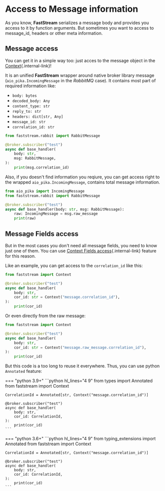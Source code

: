 # Access to Message information

As you know, **FastStream** serializes a message body and provides you access to it by function arguments. But sometimes you want to access to message_id, headers or other meta information.

## Message access

You can get it in a simple way too: just acces to the message object in the [Context](../getting-started/context/existed.md){.internal-link}!

It is an unified **FastStream** wrapper around native broker library message (`aio_pika.IncomingMessage` in the *RabbitMQ* case). It contains most part of required information like:

* `body: bytes`
* `decoded_body: Any`
* `content_type: str`
* `reply_to: str`
* `headers: dict[str, Any]`
* `message_id: str`
* `correlation_id: str`

```python hl_lines="1 6"
from faststream.rabbit import RabbitMessage

@broker.subscriber("test")
async def base_handler(
    body: str,
    msg: RabbitMessage,
):
    print(msg.correlation_id)
```

Also, if you doesn't find information you reqiure, you can get access right to the wrapped `aio_pika.IncomingMessage`, contains total message information.

```python hl_lines="6"
from aio_pika import IncomingMessage
from faststream.rabbit import RabbitMessage

@broker.subscriber("test")
async def base_handler(body: str, msg: RabbitMessage):
    raw: IncomingMessage = msg.raw_message
    print(raw)
```

## Message Fields access

But in the most cases you don't need all message fields, you need to know just one of them. You can use [Context Fields access](../getting-started/context/fields.md){.internal-link} feature for this reason.

Like an example, you can get access to the `correlation_id` like this:

```python hl_lines="6"
from faststream import Context

@broker.subscriber("test")
async def base_handler(
    body: str,
    cor_id: str = Context("message.correlation_id"),
):
    print(cor_id)
```

Or even directly from the raw message:

```python hl_lines="6"
from faststream import Context

@broker.subscriber("test")
async def base_handler(
    body: str,
    cor_id: str = Context("message.raw_message.correlation_id"),
):
    print(cor_id)
```

But this code is a too long to reuse it everywhere. Thus, you can use python `Annotated` feature:


=== "python 3.9+"
    ```python hl_lines="4 9"
    from types import Annotated
    from faststream import Context
    
    CorrelationId = Annotated[str, Context("message.correlation_id")]

    @broker.subscriber("test")
    async def base_handler(
        body: str,
        cor_id: CorrelationId,
    ):
        print(cor_id)
    ```

=== "python 3.6+"
    ```python hl_lines="4 9"
    from typing_extensions import Annotated
    from faststream import Context
    
    CorrelationId = Annotated[str, Context("message.correlation_id")]

    @broker.subscriber("test")
    async def base_handler(
        body: str,
        cor_id: CorrelationId,
    ):
        print(cor_id)
    ```